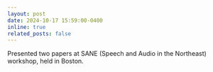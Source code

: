 ```yaml
---
layout: post
date: 2024-10-17 15:59:00-0400
inline: true
related_posts: false
---
```


Presented two papers at SANE (Speech and Audio in the Northeast) workshop, held in Boston.